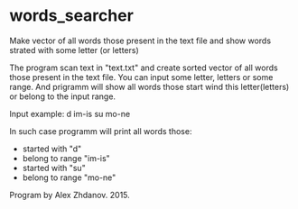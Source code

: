 # words_searcher
Make vector of all words those present in the text file and show words strated with some letter (or letters)

The program scan text in "text.txt" and create sorted vector of all words those present in the text file. You can input some 
letter, letters or some range. And prigramm will show all words those start wind this letter(letters) or belong to the input
range.

Input example:
d im-is su mo-ne

In such case programm will print all words those:
* started with "d"
* belong to range "im-is"
* started with "su"
* belong to range "mo-ne"

Program by Alex Zhdanov. 2015.
